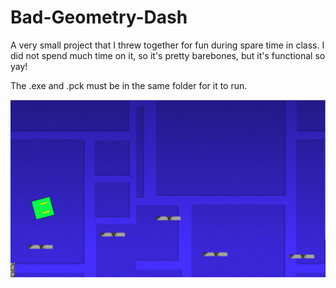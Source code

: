 # Bad-Geometry-Dash

A very small project that I threw together for fun during spare time in class. I did not spend much time on it, so it's pretty barebones, but it's functional so yay!

The .exe and .pck must be in the same folder for it to run.

![title photo](title.png)

